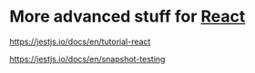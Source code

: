 # More advanced stuff for [React](https://github.com/hchiam/learning-reactjs)

<https://jestjs.io/docs/en/tutorial-react>

<https://jestjs.io/docs/en/snapshot-testing>

